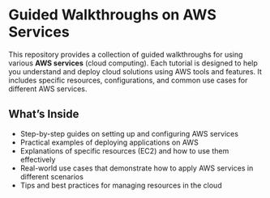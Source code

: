 # Guided Walkthroughs on AWS Services

This repository provides a collection of guided walkthroughs for using various **AWS services** (cloud computing). Each tutorial is designed to help you understand and deploy cloud solutions using AWS tools and features. It includes specific resources, configurations, and common use cases for different AWS services.

## What’s Inside
- Step-by-step guides on setting up and configuring AWS services
- Practical examples of deploying applications on AWS
- Explanations of specific resources (EC2) and how to use them effectively
- Real-world use cases that demonstrate how to apply AWS services in different scenarios
- Tips and best practices for managing resources in the cloud